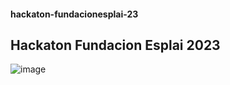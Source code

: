 #### hackaton-fundacionesplai-23
## Hackaton Fundacion Esplai 2023

![image](https://github.com/eilmadc/hackaton-fundacionesplai-23/assets/57563030/2043cc9f-f569-4c15-b5b6-9cb2322f2d24)

